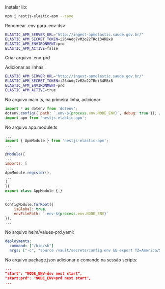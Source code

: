 Instalar lib:

```sh
npm i nestjs-elastic-apm --save
```


Renomear .env para .env-dsv

```bash
ELASTIC_APM_SERVER_URL="http://ingest-apmelastic.saude.gov.br/"
ELASTIC_APM_SECRET_TOKEN=i264Adg7vM2o22TRoi34RBx8
ELASTIC_APM_ENVIRONMENT=prd
ELASTIC_APM_ACTIVE=false
```

Criar arquivo .env-prd

Adicionar as linhas:

```bash
ELASTIC_APM_SERVER_URL="http://ingest-apmelastic.saude.gov.br/"
ELASTIC_APM_SECRET_TOKEN=i264Adg7vM2o22TRoi34RBx8
ELASTIC_APM_ENVIRONMENT=prd
ELASTIC_APM_ACTIVE=true
```

No arquivo main.ts, na primeira linha, adicionar:

```js
import * as dotenv from 'dotenv';
dotenv.config({ path: `.env-${process.env.NODE_ENV}`, debug: true }); //
import apm from 'nestjs-elastic-apm';
```


No arquivo app.module.ts

```js
...
import { ApmModule } from 'nestjs-elastic-apm';
...
```

```js
@Module({
...
imports: [
...,
ApmModule.register(),
...
]
})
export class AppModule { }
```

```js
...
ConfigModule.forRoot({
    isGlobal: true,
    envFilePath: `.env-${process.env.NODE_ENV}` 
}),
...
```

No arquivo helm/values-prd.yaml:

```yaml
deployments:
  command: ["/bin/sh"]
  args: ["-c", "source /vault/secrets/config.env && export TZ=America/Sao_Paulo && npm run start:prd"]
```

No arquivo package.json adicionar o comando na sessão scripts:

```json
...
"start": "NODE_ENV=dsv nest start",
"start:prd": "NODE_ENV=prd nest start",
...
```
